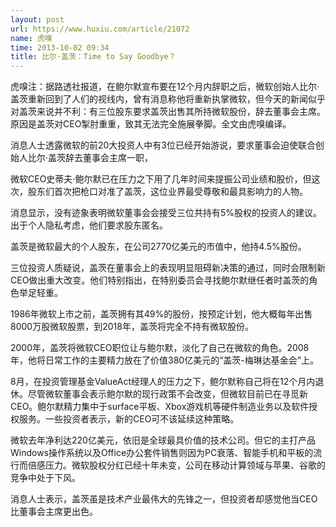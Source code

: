 ```yaml
---
layout: post
url: https://www.huxiu.com/article/21072
name: 虎嗅
time: 2013-10-02 09:34
title: 比尔·盖茨：Time to Say Goodbye？
---
```

虎嗅注：据路透社报道，在鲍尔默宣布要在12个月内辞职之后，微软创始人比尔·盖茨重新回到了人们的视线内，曾有消息称他将重新执掌微软，但今天的新闻似乎对盖茨来说并不利：有三位股东要求盖茨出售其所持微软股份，辞去董事会主席。原因是盖茨对CEO掣肘重重，致其无法完全施展拳脚。全文由虎嗅编译。

消息人士透露微软的前20大投资人中有3位已经开始游说，要求董事会迫使联合创始人比尔·盖茨辞去董事会主席一职，

微软CEO史蒂夫·鲍尔默已在压力之下用了几年时间来提振公司业绩和股价，但这次，股东们首次把枪口对准了盖茨，这位业界最受尊敬和最具影响力的人物。

消息显示，没有迹象表明微软董事会会接受三位共持有5%股权的投资人的建议。出于个人隐私考虑，他们要求股东匿名。

盖茨是微软最大的个人股东，在公司2770亿美元的市值中，他持4.5%股份。

三位投资人质疑说，盖茨在董事会上的表现明显阻碍新决策的通过，同时会限制新CEO做出重大改变。他们特别指出，在特别委员会寻找鲍尔默继任者时盖茨的角色举足轻重。

1986年微软上市之前，盖茨拥有其49%的股份，按预定计划，他大概每年出售8000万股微软股票，到2018年，盖茨将完全不持有微软股份。

2000年，盖茨将微软CEO职位让与鲍尔默，淡化了自己在微软的角色。2008年，他将日常工作的主要精力放在了价值380亿美元的“盖茨-梅琳达基金会”上。

8月，在投资管理基金ValueAct经理人的压力之下，鲍尔默称自己将在12个月内退休。尽管微软董事会表示鲍尔默的现行政策不会改变，但微软目前已在寻觅新CEO。鲍尔默精力集中于surface平板、Xbox游戏机等硬件制造业务以及软件授权服务。一些投资者表示，新的CEO可不该延续这种策略。

微软去年净利达220亿美元，依旧是全球最具价值的技术公司。但它的主打产品Windows操作系统以及Office办公套件销售则因为PC衰落、智能手机和平板的流行而倍感压力。微软股权分红已经十年未变，公司在移动计算领域与苹果、谷歌的竞争中处于下风。

消息人士表示，盖茨虽是技术产业最伟大的先锋之一，但投资者却感觉他当CEO比董事会主席更出色。

